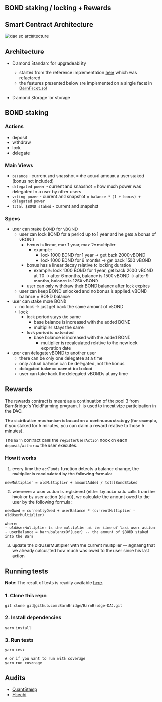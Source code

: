 ## BOND staking / locking + Rewards

## Smart Contract Architecture
![dao sc architecture](https://gblobscdn.gitbook.com/assets%2F-MIu3rMElIO-jG68zdaV%2F-MXHutr14sDo0hYi6gg3%2F-MXHwLegBZM5HWoEzudF%2Fdao.png?alt=media&token=51e3e2c7-4aab-4601-a3f1-46ae9e1b966f)

## Architecture
- Diamond Standard for upgradeability
    - started from the reference implementation [here](https://github.com/mudgen/diamond-1) which was refactored
    - the features presented below are implemented on a single facet in [BarnFacet.sol](./contracts/facets/BarnFacet.sol)

- Diamond Storage for storage

## BOND staking
### Actions
- deposit
- withdraw
- lock
- delegate

### Main Views
- `balance` - current and snapshot = the actual amount a user staked (bonus not included)
- `delegated power` - current and snapshot = how much power was delegated to a user by other users
- `voting power` - current and snapshot = `balance * (1 + bonus) + delegated power`
- `total $BOND staked` - current and snapshot

### Specs
- user can stake BOND for vBOND
    - user can lock BOND for a period up to 1 year and he gets a bonus of vBOND
        - bonus is linear, max 1 year, max 2x multiplier
            - example:
                - lock 1000 BOND for 1 year → get back 2000 vBOND
                - lock 1000 BOND for 6 months → get back 1500 vBOND
        - bonus has a linear decay relative to locking duration
            - example: lock 1000 BOND for 1 year, get back 2000 vBOND at T0 → after 6 months, balance is 1500 vBOND → after 9 months, balance is 1250 vBOND
        - user can only withdraw their BOND balance after lock expires
    - user can keep BOND unlocked and no bonus is applied, vBOND balance = BOND balance
- user can stake more BOND
    - no lock → just get back the same amount of vBOND
    - lock
        - lock period stays the same
            - base balance is increased with the added BOND
            - multiplier stays the same
        - lock period is extended
            - base balance is increased with the added BOND
                - multiplier is recalculated relative to the new lock expiration date
- user can delegate vBOND to another user
    - there can be only one delegatee at a time
    - only actual balance can be delegated, not the bonus
    - delegated balance cannot be locked
    - user can take back the delegated vBONDs at any time

## Rewards
The rewards contract is meant as a continuation of the pool 3 from BarnBridge's YieldFarming program. It is used to incentivize participation in the DAO.

The distribution mechanism is based on a continuous strategy (for example, if you staked for 5 minutes, you can claim a reward relative to those 5 minutes).

The `Barn` contract calls the `registerUserAction` hook on each `deposit`/`withdraw` the user executes.

### How it works
1. every time the `acKFunds` function detects a balance change, the multiplier is recalculated by the following formula:
```
newMultiplier = oldMultiplier + amountAdded / totalBondStaked
```
2. whenever a user action is registered (either by automatic calls from the hook or by user action (claim)), we calculate the amount owed to the user by the following formula:
```
newOwed = currentlyOwed + userBalance * (currentMultiplier - oldUserMultiplier)

where:
- oldUserMultiplier is the multiplier at the time of last user action
- userBalance = barn.balanceOf(user) -- the amount of $BOND staked into the Barn
```
3. update the oldUserMultiplier with the current multiplier -- signaling that we already calculated how much was owed to the user since his last action

## Running tests
**Note:** The result of tests is readily available [here](./test-results.md).

### 1. Clone this repo
```shell
git clone git@github.com:BarnBridge/BarnBridge-DAO.git
```

### 2. Install dependencies
```shell
yarn install
```

### 3. Run tests
```shell
yarn test

# or if you want to run with coverage
yarn run coverage
```

## Audits
- [QuantStamp](https://github.com/BarnBridge/BarnBridge-PM/blob/master/audits/Quantstamp-DAO.pdf)
- [Haechi](https://github.com/BarnBridge/BarnBridge-PM/blob/master/audits/HAECHI-DAO.pdf)
